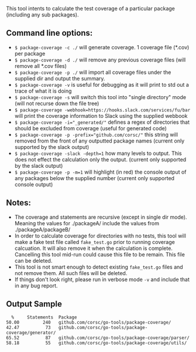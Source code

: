 This tool intents to calculate the test coverage of a particular package (including any sub packages).

## Command line options:

* `$ package-coverage -c ./` will generate coverage.  1 coverage file (*.cov) per package
* `$ package-coverage -d ./` will remove any previous coverage files (will remove all *.cov files)
* `$ package-coverage -p ./` will import all coverage files under the supplied dir and output the summary.
* `$ package-coverage -v` is useful for debugging as it will print to std out a trace of what it is doing
* `$ package-coverage -s` will switch this tool into "single directory" mode (will not recurse down the file tree)
* `$ package-coverage -webhook=https://hooks.slack.com/services/fu/bar` will print the coverage information to Slack using the supplied webbook
* `$ package-coverage -i="_generated/"` defines a regex of directories that should be excluded from coverage (useful for generated code)
* `$ package-coverage -p -prefix="github.com/corsc/"` this string will removed from the front of any outputted package names (current only supported by the slack output)
* `$ package-coverage -slack -depth=1` how many levels to output.  This does not effect the calculation only the output. (current only supported by the slack output)
* `$ package-coverage -p -m=1` will highlight (in red) the console output of any packages below the supplied number (current only supported console output)

## Notes:
* The coverage and statements are recursive (except in single dir mode).  Meaning the values for ./packageA/ include the values from ./packageA/packageB/
* In order to calculate coverage for directories with no tests, this tool will make a fake test file called `fake_test.go` prior to running coverage calcuation.  It will also remove it when the calculation is complete.  Cancelling this tool mid-run could cause this file to be remain.  This file can be deleted.
* This tool is not smart enough to detect existing `fake_test.go` files and not remove them.  All such files will be deleted.
* If things don't look right, please run in verbose mode `-v` and include that in any bug report.

## Output Sample
```
  %		Statements	Package
50.00		  240	github.com/corsc/go-tools/package-coverage/
42.47		   73	github.com/corsc/go-tools/package-coverage/generator/
65.52		   87	github.com/corsc/go-tools/package-coverage/parser/
58.18		   55	github.com/corsc/go-tools/package-coverage/utils/
```

